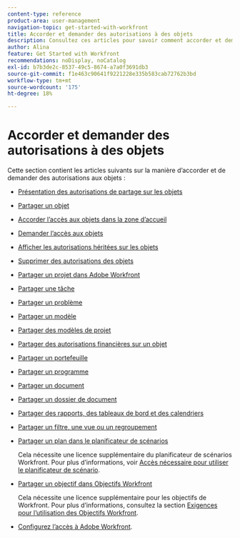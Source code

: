 ```yaml
---
content-type: reference
product-area: user-management
navigation-topic: get-started-with-workfront
title: Accorder et demander des autorisations à des objets
description: Consultez ces articles pour savoir comment accorder et demander des autorisations aux objets dans Workfront.
author: Alina
feature: Get Started with Workfront
recommendations: noDisplay, noCatalog
exl-id: b7b3de2c-8537-49c5-8674-a7a0f3691db3
source-git-commit: f1e463c90641f9221228e335b583cab72762b3bd
workflow-type: tm+mt
source-wordcount: '175'
ht-degree: 18%

---
```


# Accorder et demander des autorisations à des objets

Cette section contient les articles suivants sur la manière d’accorder et de demander des autorisations aux objets :

* [Présentation des autorisations de partage sur les objets](../../workfront-basics/grant-and-request-access-to-objects/sharing-permissions-on-objects-overview.md)
* [Partager un objet](../../workfront-basics/grant-and-request-access-to-objects/share-an-object.md)
* [Accorder l’accès aux objets dans la zone d’accueil](../../workfront-basics/grant-and-request-access-to-objects/grant-access-home.md)
* [ Demander l’accès aux objets](../../workfront-basics/grant-and-request-access-to-objects/request-access.md)
* [ Afficher les autorisations héritées sur les objets](../../workfront-basics/grant-and-request-access-to-objects/view-inherited-permissions-on-objects.md)
* [ Supprimer des autorisations des objets](../../workfront-basics/grant-and-request-access-to-objects/remove-permissions-from-objects.md)
* [Partager un projet dans Adobe Workfront](../../workfront-basics/grant-and-request-access-to-objects/share-a-project.md)
* [Partager une tâche](../../workfront-basics/grant-and-request-access-to-objects/share-a-task.md)
* [Partager un problème](../../workfront-basics/grant-and-request-access-to-objects/share-an-issue.md)
* [Partager un modèle](../../workfront-basics/grant-and-request-access-to-objects/share-a-template.md)
* [Partager des modèles de projet](../../manage-work/projects/create-and-manage-templates/share-project-template.md)
* [ Partager des autorisations financières sur un objet](../../workfront-basics/grant-and-request-access-to-objects/share-financial-permissions-object.md)
* [Partager un portefeuille](../../workfront-basics/grant-and-request-access-to-objects/share-a-portfolio.md)
* [Partager un programme](../../workfront-basics/grant-and-request-access-to-objects/share-a-program.md)
* [Partager un document](../../workfront-basics/grant-and-request-access-to-objects/document-permissions.md)
* [Partager un dossier de document](../../workfront-basics/grant-and-request-access-to-objects/share-a-document-folder.md)
* [ Partager des rapports, des tableaux de bord et des calendriers ](../../workfront-basics/grant-and-request-access-to-objects/permissions-reports-dashboards-calendars.md)
* [Partager un filtre, une vue ou un regroupement](../../reports-and-dashboards/reports/reporting-elements/share-filter-view-grouping.md)
* [Partager un plan dans le planificateur de scénarios](../../scenario-planner/share-a-plan.md)

  Cela nécessite une licence supplémentaire du planificateur de scénarios Workfront. Pour plus d’informations, voir [Accès nécessaire pour utiliser le planificateur de scénario](../../scenario-planner/access-needed-to-use-sp.md).

* [Partager un objectif dans Objectifs Workfront](../../workfront-goals/workfront-goals-settings/share-a-goal.md)

  Cela nécessite une licence supplémentaire pour les objectifs de Workfront. Pour plus d’informations, consultez la section [Exigences pour l’utilisation des Objectifs Workfront](../../workfront-goals/goal-management/access-needed-for-wf-goals.md).

* [Configurez l’accès à Adobe Workfront](../../administration-and-setup/add-users/configure-and-grant-access/configure-access.md).
